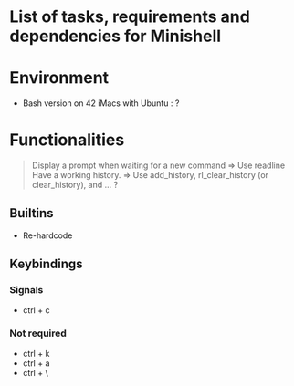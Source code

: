 # List of tasks, requirements and dependencies for Minishell

# Environment
- Bash version on 42 iMacs with Ubuntu : ?

# Functionalities
> Display a prompt when waiting for a new command
=> Use readline
> Have a working history.
=> Use add_history, rl_clear_history (or clear_history), and ... ?

## Builtins
- Re-hardcode 

## Keybindings
### Signals
- ctrl + c


### Not required
- ctrl + k
- ctrl + a
- ctrl + \